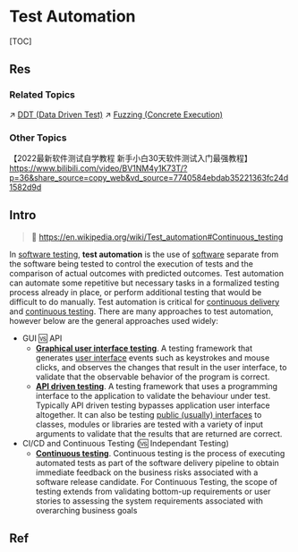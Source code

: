 # Test Automation

[TOC]



## Res
### Related Topics
↗ [DDT (Data Driven Test)](DDT%20(Data%20Driven%20Test).md)
↗ [Fuzzing (Concrete Execution)](../../../../CyberSecurity/🏰%20Cybersecurity%20Basics%20&%20InfoSec/🍦%20Software%20Security/🐒%20Software%20Vulnerability%20&%20Weakness/🏴‍☠️%20Techniques%20-%20Vulnerability%20Disclosure%20&%20Discovery/Fuzzing%20(Concrete%20Execution)/Fuzzing%20(Concrete%20Execution).md)


### Other Topics
【2022最新软件测试自学教程 新手小白30天软件测试入门最强教程】 https://www.bilibili.com/video/BV1NM4y1K73T/?p=36&share_source=copy_web&vd_source=7740584ebdab35221363fc24d1582d9d



## Intro
> 🔗 https://en.wikipedia.org/wiki/Test_automation#Continuous_testing

In [software testing](https://en.wikipedia.org/wiki/Software_testing), **test automation** is the use of [software](https://en.wikipedia.org/wiki/Software) separate from the software being tested to control the execution of tests and the comparison of actual outcomes with predicted outcomes. Test automation can automate some repetitive but necessary tasks in a formalized testing process already in place, or perform additional testing that would be difficult to do manually. Test automation is critical for [continuous delivery](https://en.wikipedia.org/wiki/Continuous_delivery) and [continuous testing](https://en.wikipedia.org/wiki/Continuous_testing).
There are many approaches to test automation, however below are the general approaches used widely:
- GUI 🆚 API
	- **[Graphical user interface testing](https://en.wikipedia.org/wiki/Graphical_user_interface_testing)**. A testing framework that generates [user interface](https://en.wikipedia.org/wiki/Graphical_user_interface) events such as keystrokes and mouse clicks, and observes the changes that result in the user interface, to validate that the observable behavior of the program is correct.
	- **[API driven testing](https://en.wikipedia.org/wiki/API_testing)**. A testing framework that uses a programming interface to the application to validate the behaviour under test. Typically API driven testing bypasses application user interface altogether. It can also be testing [public (usually) interfaces](https://en.wikipedia.org/wiki/Public_interface) to classes, modules or libraries are tested with a variety of input arguments to validate that the results that are returned are correct.
- CI/CD and Continuous Testing (🆚 Independant Testing)
	- [**Continuous testing**](https://en.wikipedia.org/wiki/Continuous_testing). Continuous testing is the process of executing automated tests as part of the software delivery pipeline to obtain immediate feedback on the business risks associated with a software release candidate. For Continuous Testing, the scope of testing extends from validating bottom-up requirements or user stories to assessing the system requirements associated with overarching business goals



## Ref
[一系列自动化测试的开源项目介绍]: https://developer.aliyun.com/article/674945
[CukeTest简介]: http://www.cuketest.com/zh-cn/
